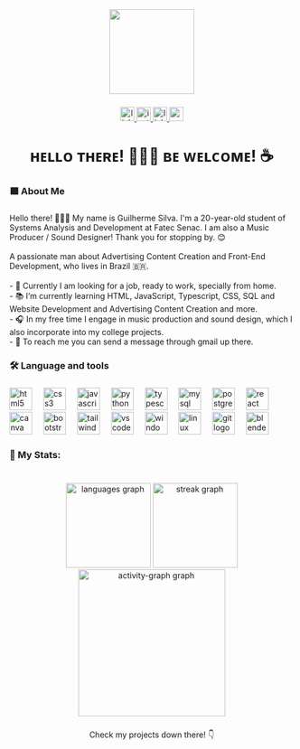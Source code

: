 <div align="center">
  <img height="150" src="https://s6.gifyu.com/images/S6Yod.gif"  />
</div>

###

<div align="center">
  <a href="https://www.linkedin.com/in/guilherme-da-rosa-silva-528a31267/" target="_blank">
    <img src="https://img.shields.io/static/v1?message=LinkedIn&logo=linkedin&label=&color=0077B5&logoColor=white&labelColor=&style=for-the-badge" height="25" alt="linkedin logo"  />
  </a>
  <a href="https://www.instagram.com/sv_guiii/" target="_blank">
    <img src="https://img.shields.io/static/v1?message=Instagram&logo=instagram&label=&color=E4405F&logoColor=white&labelColor=&style=for-the-badge" height="25" alt="instagram logo"  />
  </a>
  <a href="https://linktr.ee/DevNinjaGuilherme?utm_source=linktree_profile_share&ltsid=eedbbffc-d6e9-4c40-834c-9de93c8e7ba4" target="_blank">
    <img src="https://img.shields.io/static/v1?message=Linktree&logo=linktree&label=&color=1de9b6&logoColor=white&labelColor=&style=for-the-badge" height="25" alt="linktree logo"  />
  </a>
  <a href="mailto:guilhermedrsilva7@gmail.com" target="_blank">
    <img src="https://img.shields.io/static/v1?message=Gmail&logo=gmail&label=&color=white&logoColor=Red&labelColor=&style=for-the-badge" height="25" alt="gmail logo"  />
  </a>
</div>

###

<h1 align="center">ʜᴇʟʟᴏ ᴛʜᴇʀᴇ! 👨🏻‍💻 ʙᴇ ᴡᴇʟᴄᴏᴍᴇ! ☕</h1>

###

<h3 align="left">🟪 About Me</h3>

###

<p align="left">Hello there! 👨🏻‍💻 My name is Guilherme Silva. I'm a 20-year-old student of Systems Analysis and Development at Fatec Senac. I am also a Music Producer / Sound Designer! Thank you for stopping by. 😊<br><br>A passionate man about Advertising Content Creation and Front-End Development, who lives in Brazil 🇧🇷.<br><br>- 🔭 Currently I am looking for a job, ready to work, specially from home.<br>- 📚 I’m currently learning HTML, JavaScript, Typescript, CSS, SQL and Website Development and Advertising Content Creation and more.<br>- 🎧 In my free time I engage in music production and sound design, which I also incorporate into my college projects.<br>- 📩 To reach me you can send a message through gmail up there.</p>

###

<h3 align="left">🛠 Language and tools</h3>

###

<div align="left">
  <img src="https://img.shields.io/badge/HTML5-E34F26?logo=html5&logoColor=white&style=for-the-badge" height="40" alt="html5 logo"  />
  <img width="12" />
  <img src="https://img.shields.io/badge/CSS3-1572B6?logo=css3&logoColor=white&style=for-the-badge" height="40" alt="css3 logo"  />
  <img width="12" />
  <img src="https://img.shields.io/badge/JavaScript-F7DF1E?logo=javascript&logoColor=black&style=for-the-badge" height="40" alt="javascript logo"  />
  <img width="12" />
  <img src="https://img.shields.io/badge/Python-3776AB?logo=python&logoColor=white&style=for-the-badge" height="40" alt="python logo"  />
  <img width="12" />
  <img src="https://img.shields.io/badge/TypeScript-3178C6?logo=typescript&logoColor=white&style=for-the-badge" height="40" alt="typescript logo"  />
  <img width="12" />
  <img src="https://img.shields.io/badge/MySQL-4479A1?logo=mysql&logoColor=white&style=for-the-badge" height="40" alt="mysql logo"  />
  <img width="12" />
  <img src="https://img.shields.io/badge/PostgreSQL-4169E1?logo=postgresql&logoColor=white&style=for-the-badge" height="40" alt="postgresql logo"  />
  <img width="12" />
  <img src="https://img.shields.io/badge/React-61DAFB?logo=react&logoColor=black&style=for-the-badge" height="40" alt="react logo"  />
  <img width="12" />
  <img src="https://img.shields.io/badge/Canva-00C4CC?logo=canva&logoColor=black&style=for-the-badge" height="40" alt="canva logo"  />
  <img width="12" />
  <img src="https://img.shields.io/badge/Bootstrap-7952B3?logo=bootstrap&logoColor=white&style=for-the-badge" height="40" alt="bootstrap logo"  />
  <img width="12" />
  <img src="https://img.shields.io/badge/Tailwind CSS-06B6D4?logo=tailwindcss&logoColor=black&style=for-the-badge" height="40" alt="tailwindcss logo"  />
  <img width="12" />
  <img src="https://img.shields.io/badge/Visual Studio Code-007ACC?logo=visualstudiocode&logoColor=white&style=for-the-badge" height="40" alt="vscode logo"  />
  <img width="12" />
  <img src="https://img.shields.io/badge/Windows-0078D6?logo=windows&logoColor=white&style=for-the-badge" height="40" alt="windows8 logo"  />
  <img width="12" />
  <img src="https://img.shields.io/badge/Linux-FCC624?logo=linux&logoColor=black&style=for-the-badge" height="40" alt="linux logo"  />
  <img width="12" />
  <img src="https://img.shields.io/badge/Git-F05032?logo=git&logoColor=white&style=for-the-badge" height="40" alt="git logo"  />
  <img width="12" />
  <img src="https://img.shields.io/badge/Blender-F5792A?logo=blender&logoColor=black&style=for-the-badge" height="40" alt="blender logo"  />
</div>

###

<h3 align="left">📝 My Stats:</h3>

###

<br clear="both">

<div align="center">
  <img src="https://github-readme-stats.vercel.app/api/top-langs?username=DevNinjaGuilherme&locale=en&hide_title=false&layout=compact&card_width=320&langs_count=5&theme=rose_pine&hide_border=false&order=2" height="150" alt="languages graph"  />
  <img src="https://streak-stats.demolab.com?user=DevNinjaGuilherme&locale=en&mode=daily&theme=rose_pine&hide_border=false&border_radius=5&order=3" height="150" alt="streak graph"  />
  <img src="https://github-readme-activity-graph.vercel.app/graph?username=DevNinjaGuilherme&radius=16&theme=modern-lilac&area=true&order=5" height="260" alt="activity-graph graph"  />
</div>

###

<p align="center">Check my projects down there! 👇</p>

###
